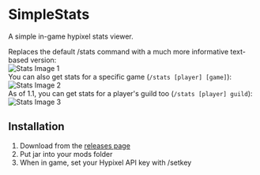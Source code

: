 # SimpleStats
A simple in-game hypixel stats viewer.

Replaces the default /stats command with a much more informative text-based version:  
![Stats Image 1](https://i.imgur.com/8znoeTO.png)  
You can also get stats for a specific game (`/stats [player] [game]`):  
![Stats Image 2](https://i.imgur.com/6mY49nO.png)  
As of 1.1, you can get stats for a player's guild too (`/stats [player] guild`):  
![Stats Image 3](https://i.imgur.com/1h2w3rA.png)

## Installation
1. Download from the [releases page](https://github.com/mew/SimpleStats/releases)
2. Put jar into your mods folder
3. When in game, set your Hypixel API key with /setkey
